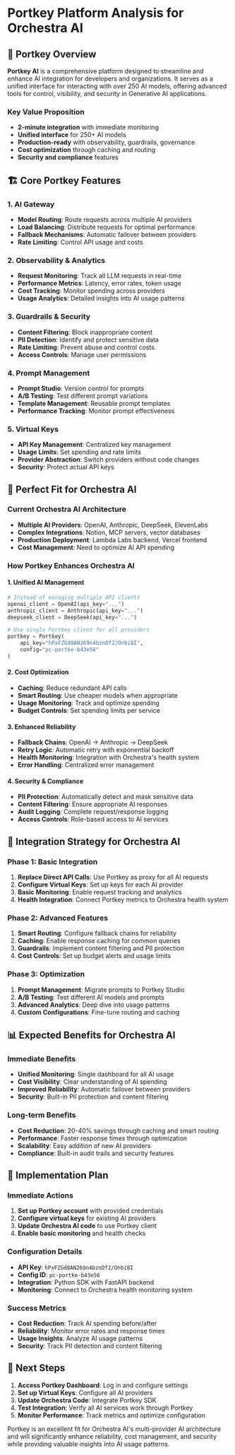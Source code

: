 # Portkey Platform Analysis for Orchestra AI

## 🎯 **Portkey Overview**

**Portkey AI** is a comprehensive platform designed to streamline and enhance AI integration for developers and organizations. It serves as a unified interface for interacting with over 250 AI models, offering advanced tools for control, visibility, and security in Generative AI applications.

### **Key Value Proposition**
- **2-minute integration** with immediate monitoring
- **Unified interface** for 250+ AI models
- **Production-ready** with observability, guardrails, governance
- **Cost optimization** through caching and routing
- **Security and compliance** features

## 🏗️ **Core Portkey Features**

### **1. AI Gateway**
- **Model Routing**: Route requests across multiple AI providers
- **Load Balancing**: Distribute requests for optimal performance
- **Fallback Mechanisms**: Automatic failover between providers
- **Rate Limiting**: Control API usage and costs

### **2. Observability & Analytics**
- **Request Monitoring**: Track all LLM requests in real-time
- **Performance Metrics**: Latency, error rates, token usage
- **Cost Tracking**: Monitor spending across providers
- **Usage Analytics**: Detailed insights into AI usage patterns

### **3. Guardrails & Security**
- **Content Filtering**: Block inappropriate content
- **PII Detection**: Identify and protect sensitive data
- **Rate Limiting**: Prevent abuse and control costs
- **Access Controls**: Manage user permissions

### **4. Prompt Management**
- **Prompt Studio**: Version control for prompts
- **A/B Testing**: Test different prompt variations
- **Template Management**: Reusable prompt templates
- **Performance Tracking**: Monitor prompt effectiveness

### **5. Virtual Keys**
- **API Key Management**: Centralized key management
- **Usage Limits**: Set spending and rate limits
- **Provider Abstraction**: Switch providers without code changes
- **Security**: Protect actual API keys

## 🎼 **Perfect Fit for Orchestra AI**

### **Current Orchestra AI Architecture**
- **Multiple AI Providers**: OpenAI, Anthropic, DeepSeek, ElevenLabs
- **Complex Integrations**: Notion, MCP servers, vector databases
- **Production Deployment**: Lambda Labs backend, Vercel frontend
- **Cost Management**: Need to optimize AI API spending

### **How Portkey Enhances Orchestra AI**

#### **1. Unified AI Management**
```python
# Instead of managing multiple API clients
openai_client = OpenAI(api_key="...")
anthropic_client = Anthropic(api_key="...")
deepseek_client = DeepSeek(api_key="...")

# Use single Portkey client for all providers
portkey = Portkey(
    api_key="hPxFZGd8AN269n4bznDf2/Onbi8I",
    config="pc-portke-b43e56"
)
```

#### **2. Cost Optimization**
- **Caching**: Reduce redundant API calls
- **Smart Routing**: Use cheaper models when appropriate
- **Usage Monitoring**: Track and optimize spending
- **Budget Controls**: Set spending limits per service

#### **3. Enhanced Reliability**
- **Fallback Chains**: OpenAI → Anthropic → DeepSeek
- **Retry Logic**: Automatic retry with exponential backoff
- **Health Monitoring**: Integration with Orchestra's health system
- **Error Handling**: Centralized error management

#### **4. Security & Compliance**
- **PII Protection**: Automatically detect and mask sensitive data
- **Content Filtering**: Ensure appropriate AI responses
- **Audit Logging**: Complete request/response logging
- **Access Controls**: Role-based access to AI services

## 🔧 **Integration Strategy for Orchestra AI**

### **Phase 1: Basic Integration**
1. **Replace Direct API Calls**: Use Portkey as proxy for all AI requests
2. **Configure Virtual Keys**: Set up keys for each AI provider
3. **Basic Monitoring**: Enable request tracking and analytics
4. **Health Integration**: Connect Portkey metrics to Orchestra health system

### **Phase 2: Advanced Features**
1. **Smart Routing**: Configure fallback chains for reliability
2. **Caching**: Enable response caching for common queries
3. **Guardrails**: Implement content filtering and PII protection
4. **Cost Controls**: Set up budget alerts and usage limits

### **Phase 3: Optimization**
1. **Prompt Management**: Migrate prompts to Portkey Studio
2. **A/B Testing**: Test different AI models and prompts
3. **Advanced Analytics**: Deep dive into usage patterns
4. **Custom Configurations**: Fine-tune routing and caching

## 📊 **Expected Benefits for Orchestra AI**

### **Immediate Benefits**
- **Unified Monitoring**: Single dashboard for all AI usage
- **Cost Visibility**: Clear understanding of AI spending
- **Improved Reliability**: Automatic failover between providers
- **Security**: Built-in PII protection and content filtering

### **Long-term Benefits**
- **Cost Reduction**: 20-40% savings through caching and smart routing
- **Performance**: Faster response times through optimization
- **Scalability**: Easy addition of new AI providers
- **Compliance**: Built-in audit trails and security features

## 🎯 **Implementation Plan**

### **Immediate Actions**
1. **Set up Portkey account** with provided credentials
2. **Configure virtual keys** for existing AI providers
3. **Update Orchestra AI code** to use Portkey client
4. **Enable basic monitoring** and health checks

### **Configuration Details**
- **API Key**: `hPxFZGd8AN269n4bznDf2/Onbi8I`
- **Config ID**: `pc-portke-b43e56`
- **Integration**: Python SDK with FastAPI backend
- **Monitoring**: Connect to Orchestra health monitoring system

### **Success Metrics**
- **Cost Reduction**: Track AI spending before/after
- **Reliability**: Monitor error rates and response times
- **Usage Insights**: Analyze AI usage patterns
- **Security**: Track PII detection and content filtering

## 🚀 **Next Steps**

1. **Access Portkey Dashboard**: Log in and configure settings
2. **Set up Virtual Keys**: Configure all AI providers
3. **Update Orchestra Code**: Integrate Portkey SDK
4. **Test Integration**: Verify all AI services work through Portkey
5. **Monitor Performance**: Track metrics and optimize configuration

Portkey is an excellent fit for Orchestra AI's multi-provider AI architecture and will significantly enhance reliability, cost management, and security while providing valuable insights into AI usage patterns.

